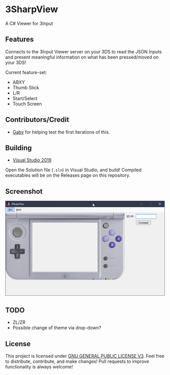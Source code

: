 # 3SharpView
A C# Viewer for 3Input

## Features
Connects to the 3Input Viewer server on your 3DS to read the JSON Inputs and present meaningful information on what has been pressed/moved on your 3DS!

Current feature-set:
- ABXY
- Thumb Stick
- L/R
- Start/Select
- Touch Screen

## Contributors/Credit
- [Gaby](https://twitter.com/gabyelnuevo) for helping test the first iterations of this.

## Building
 - [Visual Studio 2019](https://visualstudio.microsoft.com/downloads/)

 Open the Solution file (`.sln`) in Visual Studio, and build! Compiled executables will be on the Releases page on this repository.

## Screenshot
![3DS Viewer](3SharpView/assets/screenshot.png)

## TODO
- ZL/ZR
- Possible change of theme via drop-down?

## License
This project is licensed under [GNU GENERAL PUBLIC LICENSE V3](https://www.gnu.org/licenses/gpl-3.0.en.html). Feel free to distribute, contribute, and make changes! Pull requests to improve functionality is always welcome!
